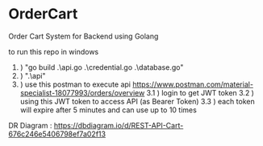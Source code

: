 # OrderCart
Order Cart System for Backend using Golang

to run this repo in windows

1. ) "go build .\api.go .\credential.go .\database.go"
2. ) ".\api"
3. ) use this postman to execute api https://www.postman.com/material-specialist-18077993/orders/overview
3.1 ) login to get JWT token
3.2 ) using this JWT token to access API (as Bearer Token)
3.3 ) each token will expire after 5 minutes and can use up to 10 times

DR Diagram : https://dbdiagram.io/d/REST-API-Cart-676c246e5406798ef7a02f13
